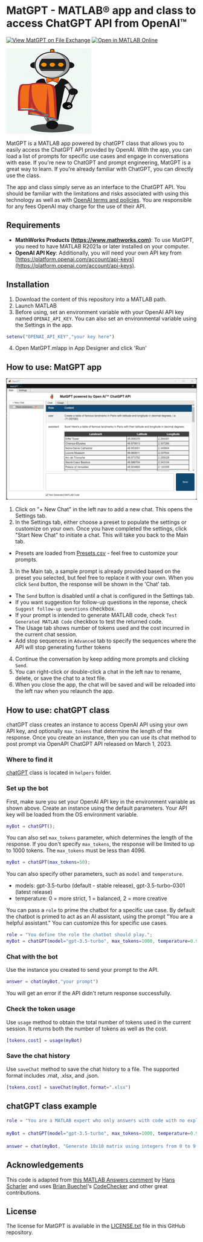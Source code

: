 # MatGPT - MATLAB&reg; app and class to access ChatGPT API from OpenAI&trade;
[![View MatGPT on File Exchange](https://www.mathworks.com/matlabcentral/images/matlab-file-exchange.svg)](https://www.mathworks.com/matlabcentral/fileexchange/126665-matgpt)
[![Open in MATLAB Online](https://www.mathworks.com/images/responsive/global/open-in-matlab-online.svg)](https://matlab.mathworks.com/open/github/v1?repo=toshiakit/MatGPT)

![MatGPT Logo](images/MatGPTlogo.png)

MatGPT is a MATLAB app powered by chatGPT class that allows you to easily access the ChatGPT API provided by OpenAI. With the app, you can load a list of prompts for specific use cases and engage in conversations with ease. If you're new to ChatGPT and prompt engineering, MatGPT is a great way to learn. If you're already familiar with ChatGPT, you can directly use the class.

The app and class simply serve as an interface to the ChatGPT API. You should be familiar with the limitations and risks associated with using this technology as well as with [OpenAI terms and policies](https://openai.com/policies). You are responsible for any fees OpenAI may charge for the use of their API. 

## Requirements

* **MathWorks Products (https://www.mathworks.com)**:  To use MatGPT, you need to have MATLAB R2021a or later installed on your computer. 
* **OpenAI API Key**: Additionally, you will need your own API key from [https://platform.openai.com/account/api-keys](https://platform.openai.com/account/api-keys).

## Installation

1. Download the content of this repository into a MATLAB path. 
2. Launch MATLAB
3. Before using, set an environment variable with your OpenAI API key named `OPENAI_API_KEY`. You can also set an environmental variable using the Settings in the app. 

```matlab
setenv("OPENAI_API_KEY","your key here")
```
4. Open MatGPT.mlapp in App Designer and click 'Run'

## How to use: MatGPT app

![MatGPT Chat Tab](images/MatGPT.png)
1. Click on "+ New Chat" in the left nav to add a new chat. This opens the Settings tab. 
2. In the Settings tab, either choose a preset to populate the settings or customize on your own. Once you have completed the settings, click "Start New Chat" to initiate a chat. This will take you back to the Main tab. 
* Presets are loaded from [Presets.csv](contents/presets.csv) - feel free to customize your prompts. 
3. In the Main tab, a sample prompt is already provided based on the preset you selected, but feel free to replace it with your own. When you click `Send` button, the response will be shown in the 'Chat' tab. 
* The `Send` button is disabled until a chat is configured in the Settings tab.
* If you want suggestion for follow-up questions in the reponse, check `Suggest follow-up questions` checkbox. 
* If your prompt is intended to generate MATLAB code, check `Test Generated MATLAB Code` checkbox to test the returned code.
* The Usage tab shows number of tokens used and the cost incurred in the current chat session. 
* Add stop sequences in `Advanced` tab to specify the sequences where the API will stop generating further tokens
4. Continue the conversation by keep adding more prompts and clicking `Send`. 
5. You can right-click or double-click a chat in the left nav to rename, delete, or save the chat to a text file. 
6. When you close the app, the chat will be saved and will be reloaded into the left nav when you relaunch the app.

### 

## How to use: chatGPT class

chatGPT class creates an instance to access OpenAI API using your own API key, and optionally `max_tokens` that determine the length of the response. Once you create an instance, then you can use its chat method to post prompt via OpenAPI ChatGPT API released on March 1, 2023.

### Where to find it
[chatGPT](helpers/chatGPT.m) class is located in `helpers` folder. 

### Set up the bot
First, make sure you set your OpenAI API key in the environment variable as shown above. 
Create an instance using the default parameters. Your API key will be loaded from the OS environment variable. 

```matlab
myBot = chatGPT();
``` 

You can also set `max_tokens` parameter, which determines the length of the response. If you don't specify `max_tokens`, the response will be limited to up to 1000 tokens. The `max_tokens` must be less than 4096. 

```matlab
myBot = chatGPT(max_tokens=50);
```
You can also specify other parameters, such as `model` and `temperature`.
* models: gpt-3.5-turbo (default - stable release), gpt-3.5-turbo-0301 (latest release) 
* temperature: 0 = more strict, 1 =  balanced, 2 = more creative

You can pass a `role` to prime the chatbot for a specific use case. By default the chatbot is primed to act as an AI assistant, using the prompt "You are a helpful assistant." You can customize this for specific use cases. 

```matlab
role = "You define the role the chatbot should play.";
myBot = chatGPT(model="gpt-3.5-turbo", max_tokens=1000, temperature=0.9,role=role);
```

### Chat with the bot
Use the instance you created to send your prompt to the API. 

```matlab
answer = chat(myBot,"your prompt")
```
You will get an error if the API didn't return response successfully.

### Check the token usage
Use `usage` method to obtain the total number of tokens used in the current session. It returns both the number of tokens as well as the cost. 

```matlab
[tokens,cost] = usage(myBot)
```
### Save the chat history
Use `saveChat` method to save the chat history to a file. The supported format includes .mat, .xlsx, and .json. 

```matlab
[tokens,cost] = saveChat(myBot,format=".xlsx")
```

## chatGPT class example
```matlab
role = "You are a MATLAB expert who only answers with code with no explanation.";

myBot = chatGPT(model="gpt-3.5-turbo", max_tokens=1000, temperature=0.9, role=role);

answer = chat(myBot, "Generate 10x10 matrix using integers from 0 to 9.")
```

## Acknowledgements
This code is adapted from [this MATLAB Answers comment](https://www.mathworks.com/matlabcentral/answers/1894530-connecting-to-chatgpt-using-api#answer_1154780) by [Hans Scharler](https://www.mathworks.com/matlabcentral/profile/authors/5863695) and uses [Brian Buechel](https://github.com/brianbuechel)'s [CodeChecker](helpers/CodeChecker.m) and other great contributions. 
   
## License
The license for MatGPT is available in the [LICENSE.txt](LICENSE.txt) file in this GitHub repository.


